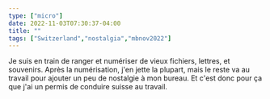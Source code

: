 ```yaml
---
type: ["micro"]
date: 2022-11-03T07:30:37-04:00
title: ""
tags: ["Switzerland","nostalgia","mbnov2022"]
---
```

Je suis en train de ranger et numériser de vieux fichiers, lettres, et souvenirs. Après la numérisation, j'en jette la plupart, mais le reste va au travail pour ajouter un peu de nostalgie à mon bureau. Et c'est donc pour ça que j'ai un permis de conduire suisse au travail.
